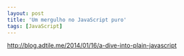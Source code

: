 ```yaml
---
layout: post
title: 'Um mergulho no JavaScript puro'
tags: [JavaScript]
---
```


<http://blog.adtile.me/2014/01/16/a-dive-into-plain-javascript>
